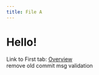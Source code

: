 ```yaml
---
title: File A
---
```


# Hello!

Link to First tab: [Overview](../overview)  
remove old commit msg validation